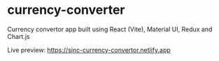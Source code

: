 # currency-converter

Currency convertor app built using React (Vite), Material UI, Redux and Chart.js

Live preview: https://sinc-currency-convertor.netlify.app
